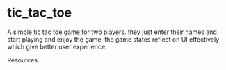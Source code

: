 # tic_tac_toe

A simple tic tac toe game for two players. they just enter their names and start playing and enjoy the game, the game states reflect on UI effectively which give better user experience.

Resources



